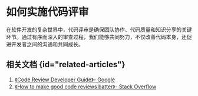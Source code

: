 # 如何实施代码评审

在软件开发的复杂世界中，代码评审是确保团队协作、代码质量和知识分享的关键环节。通过有序而深入的审查过程，我们能够共同努力，不仅改善代码本身，还促进开发者之间的沟通和共同成长。

## 相关文档 {id="related-articles"}

1. [《Code Review Developer Guide》- Google](https://google.github.io/eng-practices/review/)
2. [《How to make good code reviews batter》- Stack Overflow](https://google.github.io/eng-practices/review/)
